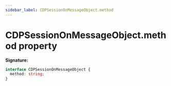 ```yaml
---
sidebar_label: CDPSessionOnMessageObject.method
---
```


# CDPSessionOnMessageObject.method property

**Signature:**

```typescript
interface CDPSessionOnMessageObject {
  method: string;
}
```
